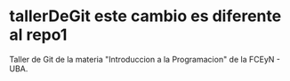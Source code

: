 # tallerDeGit   este cambio es diferente al repo1

Taller de Git de la materia "Introduccion a la Programacion" de la FCEyN - UBA.
